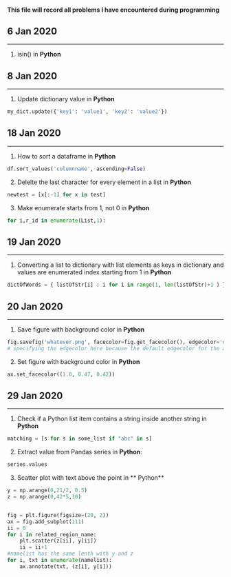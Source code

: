 #### This file will record all problems I have encountered during programming


## 6 Jan 2020
----------
1.  isin() in **Python**

## 8 Jan 2020
----------
1. Update dictionary value in **Python**
```Python
my_dict.update({'key1': 'value1', 'key2': 'value2'})
```
## 18 Jan 2020
----------
1. How to sort a dataframe in **Python**
```Python
df.sort_values('columnname', ascending=False)
```

2. Delelte the last character for every element in a list in **Python**
```Python
newtest = [x[:-1] for x in test]
```

3. Make enumerate starts from 1, not 0 in **Python**
```Python
for i,r_id in enumerate(List,1):
```

## 19 Jan 2020
----------
1. Converting a list to dictionary with list elements as keys in dictionary and values are enumerated index starting from 1 in **Python**
```Python
dictOfWords = { listOfStr[i] : i for i in range(1, len(listOfStr)+1 ) }
```

## 20 Jan 2020
----------
1. Save figure with background color in **Python**
```Python
fig.savefig('whatever.png', facecolor=fig.get_facecolor(), edgecolor='none') 
# specifying the edgecolor here because the default edgecolor for the actual figure is white, which will give you a white border around the saved figure
```

2. Set figure with background color in **Python**
```Python
ax.set_facecolor((1.0, 0.47, 0.42))
```

## 29 Jan 2020
----------
1. Check if a Python list item contains a string inside another string in **Python**
```Python
matching = [s for s in some_list if "abc" in s]
```

2. Extract value from Pandas series in **Python**:

```Python
series.values
```
3. Scatter plot with text above the point in ** Python**

```Python
y = np.arange(0,21/2, 0.5)
z = np.arange(0,42*5,10)


fig = plt.figure(figsize=(20, 2))
ax = fig.add_subplot(111)
ii = 0
for i in related_region_name:
    plt.scatter(z[ii], y[ii])
    ii = ii+1
#namelist has the same lenth with y and z
for i, txt in enumerate(namelist):
    ax.annotate(txt, (z[i], y[i]))
```
